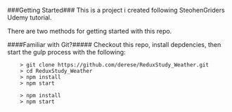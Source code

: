 ###Getting Started###
This is a project i created following SteohenGriders Udemy tutorial.

There are two methods for getting started with this repo.

####Familiar with Git?#####
Checkout this repo, install depdencies, then start the gulp process with the following:

```
	> git clone https://github.com/derese/ReduxStudy_Weather.git
	> cd ReduxStudy_Weather
	> npm install
	> npm start
```

```
	> npm install
	> npm start
```
